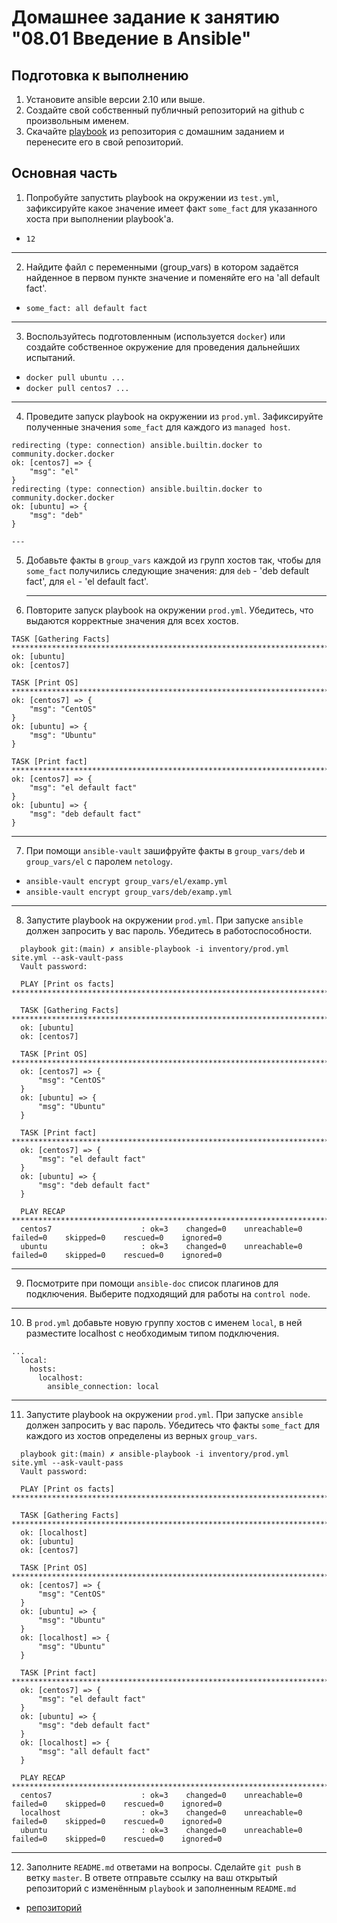 # Домашнее задание к занятию "08.01 Введение в Ansible"

## Подготовка к выполнению
1. Установите ansible версии 2.10 или выше.
2. Создайте свой собственный публичный репозиторий на github с произвольным именем.
3. Скачайте [playbook](./playbook/) из репозитория с домашним заданием и перенесите его в свой репозиторий.

## Основная часть
1. Попробуйте запустить playbook на окружении из `test.yml`, зафиксируйте какое значение имеет факт `some_fact` для указанного хоста при выполнении playbook'a.
- `12`
---
2. Найдите файл с переменными (group_vars) в котором задаётся найденное в первом пункте значение и поменяйте его на 'all default fact'.
- `some_fact: all default fact`
---
3. Воспользуйтесь подготовленным (используется `docker`) или создайте собственное окружение для проведения дальнейших испытаний.
- `docker pull ubuntu ...`
- `docker pull centos7 ...`
---
4. Проведите запуск playbook на окружении из `prod.yml`. Зафиксируйте полученные значения `some_fact` для каждого из `managed host`.
```ansible_connection
redirecting (type: connection) ansible.builtin.docker to community.docker.docker
ok: [centos7] => {
    "msg": "el"
}
redirecting (type: connection) ansible.builtin.docker to community.docker.docker
ok: [ubuntu] => {
    "msg": "deb"
}
```
    ---
5. Добавьте факты в `group_vars` каждой из групп хостов так, чтобы для `some_fact` получились следующие значения: для `deb` - 'deb default fact', для `el` - 'el default fact'.

    ---
6.  Повторите запуск playbook на окружении `prod.yml`. Убедитесь, что выдаются корректные значения для всех хостов.

```ansible_connection
TASK [Gathering Facts] ********************************************************************************************
ok: [ubuntu]
ok: [centos7]

TASK [Print OS] ***************************************************************************************************
ok: [centos7] => {
    "msg": "CentOS"
}
ok: [ubuntu] => {
    "msg": "Ubuntu"
}

TASK [Print fact] *************************************************************************************************
ok: [centos7] => {
    "msg": "el default fact"
}
ok: [ubuntu] => {
    "msg": "deb default fact"
}

```
---
7. При помощи `ansible-vault` зашифруйте факты в `group_vars/deb` и `group_vars/el` с паролем `netology`.
- `ansible-vault encrypt group_vars/el/examp.yml`
- `ansible-vault encrypt group_vars/deb/examp.yml`
---
8. Запустите playbook на окружении `prod.yml`. При запуске `ansible` должен запросить у вас пароль. Убедитесь в работоспособности.
```ansible
  playbook git:(main) ✗ ansible-playbook -i inventory/prod.yml site.yml --ask-vault-pass
  Vault password:

  PLAY [Print os facts] ***************************************************************************************************

  TASK [Gathering Facts] **************************************************************************************************
  ok: [ubuntu]
  ok: [centos7]

  TASK [Print OS] *********************************************************************************************************
  ok: [centos7] => {
      "msg": "CentOS"
  }
  ok: [ubuntu] => {
      "msg": "Ubuntu"
  }

  TASK [Print fact] *******************************************************************************************************
  ok: [centos7] => {
      "msg": "el default fact"
  }
  ok: [ubuntu] => {
      "msg": "deb default fact"
  }

  PLAY RECAP **************************************************************************************************************
  centos7                    : ok=3    changed=0    unreachable=0    failed=0    skipped=0    rescued=0    ignored=0   
  ubuntu                     : ok=3    changed=0    unreachable=0    failed=0    skipped=0    rescued=0    ignored=0   
```

---
9. Посмотрите при помощи `ansible-doc` список плагинов для подключения. Выберите подходящий для работы на `control node`.
---
10. В `prod.yml` добавьте новую группу хостов с именем  `local`, в ней разместите localhost с необходимым типом подключения.
```
...
  local:
    hosts:
      localhost:
        ansible_connection: local
```
---
11. Запустите playbook на окружении `prod.yml`. При запуске `ansible` должен запросить у вас пароль. Убедитесь что факты `some_fact` для каждого из хостов определены из верных `group_vars`.
```
  playbook git:(main) ✗ ansible-playbook -i inventory/prod.yml site.yml --ask-vault-pass
  Vault password:

  PLAY [Print os facts] ***************************************************************************************************

  TASK [Gathering Facts] **************************************************************************************************
  ok: [localhost]
  ok: [ubuntu]
  ok: [centos7]

  TASK [Print OS] *********************************************************************************************************
  ok: [centos7] => {
      "msg": "CentOS"
  }
  ok: [ubuntu] => {
      "msg": "Ubuntu"
  }
  ok: [localhost] => {
      "msg": "Ubuntu"
  }

  TASK [Print fact] *******************************************************************************************************
  ok: [centos7] => {
      "msg": "el default fact"
  }
  ok: [ubuntu] => {
      "msg": "deb default fact"
  }
  ok: [localhost] => {
      "msg": "all default fact"
  }

  PLAY RECAP **************************************************************************************************************
  centos7                    : ok=3    changed=0    unreachable=0    failed=0    skipped=0    rescued=0    ignored=0   
  localhost                  : ok=3    changed=0    unreachable=0    failed=0    skipped=0    rescued=0    ignored=0   
  ubuntu                     : ok=3    changed=0    unreachable=0    failed=0    skipped=0    rescued=0    ignored=0   
```

---

12. Заполните `README.md` ответами на вопросы. Сделайте `git push` в ветку `master`. В ответе отправьте ссылку на ваш открытый репозиторий с изменённым `playbook` и заполненным `README.md`
- [репозиторий](https://github.com/Kylich/devops_netology_ansible)
